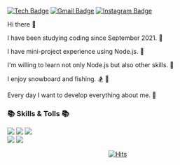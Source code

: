 <div align=left>
  
[![Tech Badge](http://img.shields.io/badge/-Tech-black?style=flat-square&logo=github&link=https://www.notion.so/e39bc83666d84a79b9bc5396b7320f33)](https://www.notion.so/e39bc83666d84a79b9bc5396b7320f33)
[![Gmail Badge](https://img.shields.io/badge/xox123558@gmail.com-d14836?style=flat-square&logo=Gmail&logoColor=white&link=mailto:xox123558@gmail.com)](mailto:xox123558@gmail.com)
[![Instagram Badge](https://img.shields.io/badge/Instagram-E4405F?style=flat-square&logo=Instagram&logoColor=white&link=https://www.instagram.com/withdoule_jj/?hl=ko)](https://www.instagram.com/withdoule_jj/?hl=ko)
	
</div>

Hi there 👋 

I have been studying coding since September 2021. 🚀

I have mini-project experience using Node.js. 💎

I'm willing to learn not only Node.js but also other skills. 👀


I enjoy snowboard and fishing. 🏂 🎣

Every day I want to develop everything about me. 📖

### 📚 Skills & Tolls 📚

<div align=left>

<img src="https://img.shields.io/badge/Node.js-339933?style=flat-square&logo=Node.js&logoColor=white"/>
<img src="https://img.shields.io/badge/JavaScript-F7DF1E?style=flat-square&logo=JavaScript&logoColor=white"/>
<img src="https://img.shields.io/badge/TypeScript-3178C6?style=flat-square&logo=TypeScript&logoColor=white"/>
<br>
<img src="https://img.shields.io/badge/MySQL-4479A1?style=flat-square&logo=MySQL&logoColor=white"/>
<img src="https://img.shields.io/badge/Git-F05032?style=flat-square&logo=Git&logoColor=white"/>
</div>
  

<div align=center>
 
[![Hits](https://hits.seeyoufarm.com/api/count/incr/badge.svg?url=https%3A%2F%2Fgithub.com%2FJangJaeWon22&count_bg=%2379C83D&title_bg=%23555555&icon=&icon_color=%23E7E7E7&title=hits&edge_flat=false)](https://hits.seeyoufarm.com)
  
</div>

  
  
  
<!--
**JangJaeWon22/JangJaeWon22** is a ✨ _special_ ✨ repository because its `README.md` (this file) appears on your GitHub profile.

Here are some ideas to get you started:

- 🔭 I’m currently working on ...
- 🌱 I’m currently learning ...
- 👯 I’m looking to collaborate on ...
- 🤔 I’m looking for help with ...
- 💬 Ask me about ...
- 📫 How to reach me: ...
- 😄 Pronouns: ...
- ⚡ Fun fact: ...
-->
